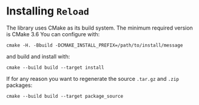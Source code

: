 # Installing `Reload`

The library uses CMake as its build system. The minimum required version is
CMake 3.6
You can configure with:
```
cmake -H. -Bbuild -DCMAKE_INSTALL_PREFIX=/path/to/install/message
```
and build and install with:
```
cmake --build build --target install
```

If for any reason you want to regenerate the source `.tar.gz` and `.zip` packages:
```
cmake --build build --target package_source
```